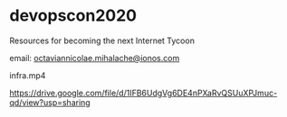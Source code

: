 # devopscon2020
Resources for becoming the next Internet Tycoon

email: octaviannicolae.mihalache@ionos.com

infra.mp4

https://drive.google.com/file/d/1IFB6UdgVg6DE4nPXaRvQSUuXPJmuc-qd/view?usp=sharing
